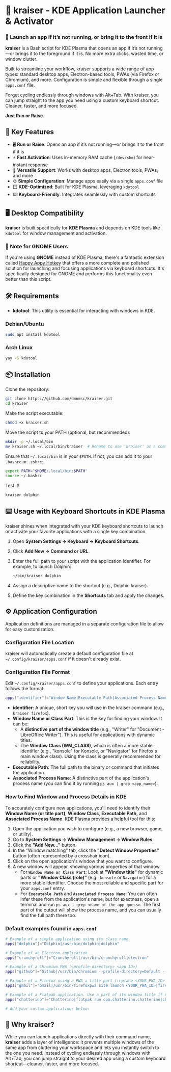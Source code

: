 # 🚀 kraiser - KDE Application Launcher & Activator

### 🧠 Launch an app if it’s not running, or bring it to the front if it is

**kraiser** is a Bash script for KDE Plasma that opens an app if it’s not running—or brings it to the foreground if it is. No more extra clicks, wasted time, or window clutter.

Built to streamline your workflow, kraiser supports a wide range of app types: standard desktop apps, Electron-based tools, PWAs (via Firefox or Chromium), and more. Configuration is simple and flexible through a single `apps.conf` file.

Forget cycling endlessly through windows with Alt+Tab. With kraiser, you can jump straight to the app you need using a custom keyboard shortcut. Cleaner, faster, and more focused.

**Just Run or Raise.**

## 🧩 Key Features

- 🖥️ **Run or Raise**: Opens an app if it’s not running—or brings it to the front if it is  
- ⚡ **Fast Activation**: Uses in-memory RAM cache (`/dev/shm`) for near-instant response  
- 🧩 **Versatile Support**: Works with desktop apps, Electron tools, PWAs, and more  
- ⚙️ **Simple Configuration**: Manage apps easily via a single `apps.conf` file  
- 🪟 **KDE-Optimized**: Built for KDE Plasma, leveraging `kdotool`  
- ⌨️ **Keyboard-Friendly**: Integrates seamlessly with custom shortcuts


## 🖥️ Desktop Compatibility

**kraiser** is built specifically for **KDE Plasma** and depends on KDE tools like `kdotool` for window management and activation.

### 🧠 Note for GNOME Users

If you're using **GNOME** instead of KDE Plasma, there's a fantastic extension called [Happy Appy Hotkey](https://extensions.gnome.org/extension/6057/happy-appy-hotkey/) that offers a more complete and polished solution for launching and focusing applications via keyboard shortcuts. It's specifically designed for GNOME and performs this functionality even better than this script.

## 🛠️ Requirements

- **kdotool**: This utility is essential for interacting with windows in KDE.

### Debian/Ubuntu

```bash
sudo apt install kdotool
```

### Arch Linux

```bash
yay -S kdotool
```

## 📦 Installation

Clone the repository:

```bash
git clone https://github.com/dmnmsc/kraiser.git
cd kraiser
```

Make the script executable:

```bash
chmod +x kraiser.sh
```

Move the script to your PATH (optional, but recommended):

```bash
mkdir -p ~/.local/bin
mv kraiser.sh ~/.local/bin/kraiser  # Rename to use 'kraiser' as a command
```

Ensure that `~/.local/bin` is in your `$PATH`. If not, you can add it to your `.bashrc` or `.zshrc`:

```bash
export PATH="$HOME/.local/bin:$PATH"
source ~/.bashrc
```

Test it!
```bash
kraiser dolphin
```

## ⌨️ Usage with Keyboard Shortcuts in KDE Plasma

kraiser shines when integrated with your KDE keyboard shortcuts to launch or activate your favorite applications with a single key combination.

1. Open **System Settings → Keyboard → Keyboard Shortcuts**.
2. Click **Add New → Command or URL**.
3. Enter the full path to your script with the application identifier. For example, to launch Dolphin:

   ```bash
   ~/bin/kraiser dolphin
   ```

4. Assign a descriptive name to the shortcut (e.g., Dolphin kraiser).
5. Define the key combination in the **Shortcuts** tab and apply the changes.

## ⚙️ Application Configuration

Application definitions are managed in a separate configuration file to allow for easy customization.

### Configuration File Location

kraiser will automatically create a default configuration file at `~/.config/kraiser/apps.conf` if it doesn't already exist.

### Configuration File Format

Edit `~/.config/kraiser/apps.conf` to define your applications. Each entry follows the format:

```bash
apps["identifier"]="Window Name|Executable Path|Associated Process Name"
```

- **identifier**: A unique, short key you will use in the kraiser command (e.g., `kraiser firefox`).
- **Window Name or Class Part**: This is the key for finding your window. It can be:
    * A **distinctive part of the window title** (e.g., "Writer" for "Document - LibreOffice Writer"). This is useful for applications with dynamic titles.
    * The **Window Class (WM_CLASS)**, which is often a more stable identifier (e.g., "konsole" for Konsole, or "Navigator" for Firefox's main window class). Using the class is generally recommended for reliability.
- **Executable Path**: The full path to the binary or command that initiates the application.
- **Associated Process Name**: A distinctive part of the application's process name (you can find it by running `ps aux | grep <app_name>`).

### How to Find Window and Process Details in KDE

To accurately configure new applications, you'll need to identify their **Window Name (or title part)**, **Window Class**, **Executable Path**, and **Associated Process Name**. KDE Plasma provides a helpful tool for this:

1.  Open the application you wish to configure (e.g., a new browser, game, or utility).
2.  Go to **System Settings → Window Management → Window Rules**.
3.  Click the **"Add New..."** button.
4.  In the "Window matching" tab, click the **"Detect Window Properties"** button (often represented by a crosshair icon).
5.  Click on the open application's window that you want to configure.
6.  A new window will appear, showing various properties of that window.
    * For **`Window Name or Class Part`**: Look at **"Window title"** for dynamic parts or **"Window Class (role)"** (e.g., `konsole` or `Navigator`) for a more stable identifier. Choose the most reliable and specific part for your `apps.conf` entry.
    * For **`Executable Path`** and **`Associated Process Name`**: You can often infer these from the application's name, but for exactness, open a terminal and run `ps aux | grep <name_of_the_app_guess>`. The first part of the output will show the process name, and you can usually find the full path there too.

### Default examples found in `apps.conf`

```bash
# Example of a simple application using its class name
apps["dolphin"]="Dolphin|/usr/bin/dolphin|dolphin"

# Example of an Electron application
apps["crunchyroll"]="Crunchyroll|/usr/bin/crunchyroll|electron"

# Example of a Chromium PWA (<profile-directory> <app ID>)
apps["github"]="Github|/usr/bin/chromium --profile-directory=Default --app-id=hnpfjnhllnonngcglapefqaidbinmjnm|chromium"

# Example of a Firefox using a PWA a title part (replace <YOUR_PWA_ID> with the actual ID)
apps["gmail"]="Gmail|/usr/bin/firefoxpwa site launch <YOUR_PWA_ID>|firefoxpwa"

# Example of a Flatpak application. Use a part of its window title if WM_CLASS is empty or unreliable.
apps["chatterino"]="Chatterino|flatpak run com.chatterino.chatterino|chatterino"

# Add your custom applications below:

```

## 🤔 Why kraiser?

While you can launch applications directly with their command name, **kraiser** adds a layer of intelligence: it prevents multiple windows of the same app from cluttering your workspace and lets you instantly switch to the one you need. Instead of cycling endlessly through windows with Alt+Tab, you can jump straight to your desired app using a custom keyboard shortcut—cleaner, faster, and more focused.

